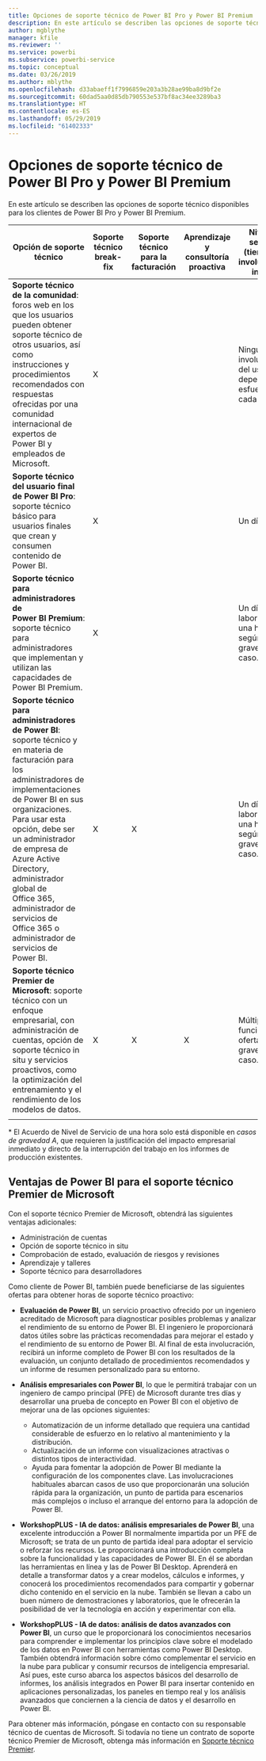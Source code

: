 ```yaml
---
title: Opciones de soporte técnico de Power BI Pro y Power BI Premium
description: En este artículo se describen las opciones de soporte técnico disponibles para los clientes de Power BI Pro y Power BI Premium.
author: mgblythe
manager: kfile
ms.reviewer: ''
ms.service: powerbi
ms.subservice: powerbi-service
ms.topic: conceptual
ms.date: 03/26/2019
ms.author: mblythe
ms.openlocfilehash: d33abaeff1f7996859e203a3b28ae99ba8d9bf2e
ms.sourcegitcommit: 60dad5aa0d85db790553e537bf8ac34ee3289ba3
ms.translationtype: HT
ms.contentlocale: es-ES
ms.lasthandoff: 05/29/2019
ms.locfileid: "61402333"
---
```

# <a name="power-bi-pro-and-power-bi-premium-support-options"></a>Opciones de soporte técnico de Power BI Pro y Power BI Premium

En este artículo se describen las opciones de soporte técnico disponibles para los clientes de Power BI Pro y Power BI Premium.

| **Opción de soporte técnico** | **Soporte técnico break-fix** | **Soporte técnico para la facturación** | **Aprendizaje y consultoría proactiva** | **Nivel de servicio <br>(tiempo de involucración inicial)** | **Canal de soporte técnico** |
| --- | --- | --- | --- | --- | --- |
| **Soporte técnico de la comunidad**: foros web en los que los usuarios pueden obtener soporte técnico de otros usuarios, así como instrucciones y procedimientos recomendados con respuestas ofrecidas por una comunidad internacional de expertos de Power BI y empleados de Microsoft. | X |   |   | Ninguno; la involucración del usuario depende del esfuerzo de cada uno. | [Comunidad de Power BI](https://community.powerbi.com) |
| **Soporte técnico del usuario final de Power BI Pro**: soporte técnico básico para usuarios finales que crean y consumen contenido de Power BI. | X |   |   | Un día hábil. | [Sitio de soporte técnico de Power BI](https://support.powerbi.com)  |
| **Soporte técnico para administradores de Power BI Premium**: soporte técnico para administradores que implementan y utilizan las capacidades de Power BI Premium. | X |   |   | Un día laborable o una hora, según la gravedad del caso.\* | [Sitio de soporte técnico de Power BI](https://support.powerbi.com)<br>O<br>[Centro de administración de Microsoft 365](https://portal.office.com/adminportal)<br>O<br> Teléfono |
| **Soporte técnico para administradores de Power BI**: soporte técnico y en materia de facturación para los administradores de implementaciones de Power BI en sus organizaciones.  Para usar esta opción, debe ser un administrador de empresa de Azure Active Directory, administrador global de Office 365, administrador de servicios de Office 365 o administrador de servicios de Power BI. | X | X |   | Un día laborable o una hora, según la gravedad del caso.\* | [Centro de administración de Microsoft 365](https://portal.office.com/adminportal)<br>O<br> Teléfono |
| **Soporte técnico Premier de Microsoft**: soporte técnico con un enfoque empresarial, con administración de cuentas, opción de soporte técnico in situ y servicios proactivos, como la optimización del entrenamiento y el rendimiento de los modelos de datos. | X | X | X | Múltiples, en función de la oferta y la gravedad del caso.\* | Responsable técnico de cuentas <br>O<br> [Centro de administración de Microsoft 365](https://portal.office.com/adminportal) |
| | | | | | |

\* El Acuerdo de Nivel de Servicio de una hora solo está disponible en _casos de gravedad A_, que requieren la justificación del impacto empresarial inmediato y directo de la interrupción del trabajo en los informes de producción existentes.

## <a name="power-bi-benefits-for-microsoft-premier-support"></a>Ventajas de Power BI para el soporte técnico Premier de Microsoft

Con el soporte técnico Premier de Microsoft, obtendrá las siguientes ventajas adicionales:

- Administración de cuentas
- Opción de soporte técnico in situ
- Comprobación de estado, evaluación de riesgos y revisiones
- Aprendizaje y talleres
- Soporte técnico para desarrolladores

Como cliente de Power BI, también puede beneficiarse de las siguientes ofertas para obtener horas de soporte técnico proactivo:

 - **Evaluación de Power BI**, un servicio proactivo ofrecido por un ingeniero acreditado de Microsoft para diagnosticar posibles problemas y analizar el rendimiento de su entorno de Power BI. El ingeniero le proporcionará datos útiles sobre las prácticas recomendadas para mejorar el estado y el rendimiento de su entorno de Power BI. Al final de esta involucración, recibirá un informe completo de Power BI con los resultados de la evaluación, un conjunto detallado de procedimientos recomendados y un informe de resumen personalizado para su entorno.

 - **Análisis empresariales con Power BI**, lo que le permitirá trabajar con un ingeniero de campo principal (PFE) de Microsoft durante tres días y desarrollar una prueba de concepto en Power BI con el objetivo de mejorar una de las opciones siguientes:
    - Automatización de un informe detallado que requiera una cantidad considerable de esfuerzo en lo relativo al mantenimiento y la distribución.
    - Actualización de un informe con visualizaciones atractivas o distintos tipos de interactividad. 
    - Ayuda para fomentar la adopción de Power BI mediante la configuración de los componentes clave. Las involucraciones habituales abarcan casos de uso que proporcionarán una solución rápida para la organización, un punto de partida para escenarios más complejos o incluso el arranque del entorno para la adopción de Power BI.

  - **WorkshopPLUS - IA de datos: análisis empresariales de Power BI**, una excelente introducción a Power BI normalmente impartida por un PFE de Microsoft; se trata de un punto de partida ideal para adoptar el servicio o reforzar los recursos.
Le proporcionará una introducción completa sobre la funcionalidad y las capacidades de Power BI. En él se abordan las herramientas en línea y las de Power BI Desktop. Aprenderá en detalle a transformar datos y a crear modelos, cálculos e informes, y conocerá los procedimientos recomendados para compartir y gobernar dicho contenido en el servicio en la nube. También se llevan a cabo un buen número de demostraciones y laboratorios, que le ofrecerán la posibilidad de ver la tecnología en acción y experimentar con ella.

  - **WorkshopPLUS - IA de datos: análisis de datos avanzados con Power BI**, un curso que le proporcionará los conocimientos necesarios para comprender e implementar los principios clave sobre el modelado de los datos en Power BI con herramientas como Power BI Desktop. También obtendrá información sobre cómo complementar el servicio en la nube para publicar y consumir recursos de inteligencia empresarial. Así pues, este curso abarca los aspectos básicos del desarrollo de informes, los análisis integrados en Power BI para insertar contenido en aplicaciones personalizadas, los paneles en tiempo real y los análisis avanzados que conciernen a la ciencia de datos y el desarrollo en Power BI.

Para obtener más información, póngase en contacto con su responsable técnico de cuentas de Microsoft. Si todavía no tiene un contrato de soporte técnico Premier de Microsoft, obtenga más información en [Soporte técnico Premier](https://support.microsoft.com/en-us/premier).
